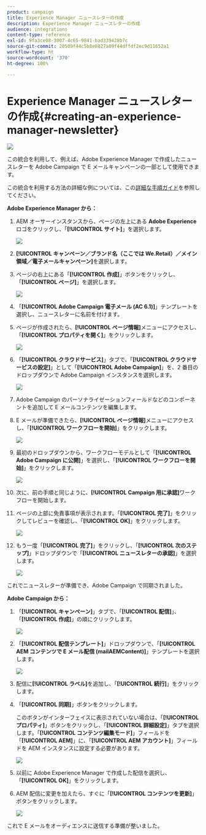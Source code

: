 ```yaml
---
product: campaign
title: Experience Manager ニュースレターの作成
description: Experience Manager ニュースレターの作成
audience: integrations
content-type: reference
exl-id: 9fa3ce08-3007-4c65-9841-bad339428b7c
source-git-commit: 20509f44c5b8e0827a09f44dffdf2ec9d11652a1
workflow-type: ht
source-wordcount: '370'
ht-degree: 100%

---
```


# Experience Manager ニュースレターの作成{#creating-an-experience-manager-newsletter}

![](../../assets/common.svg)

この統合を利用して、例えば、Adobe Experience Manager で作成したニュースレターを Adobe Campaign で E メールキャンペーンの一部として使用できます。

この統合を利用する方法の詳細な例については、この[詳細な手順ガイド](https://helpx.adobe.com/jp/campaign/kb/acc-aem.html)を参照してください。

**Adobe Experience Manager から：**

1. AEM オーサーインスタンスから、ページの左上にある **Adobe Experience** ロゴをクリックし、「**[!UICONTROL サイト]**」を選択します。

   ![](assets/aem_uc_1.png)

1. **[!UICONTROL キャンペーン／ブランド名（ここでは We.Retail）／メイン領域／電子メールキャンペーン]**&#x200B;を選択します。
1. ページの右上にある「**[!UICONTROL 作成]**」ボタンをクリックし、「**[!UICONTROL ページ]**」を選択します。

   ![](assets/aem_uc_2.png)

1. 「**[!UICONTROL Adobe Campaign 電子メール (AC 6.1)]**」テンプレートを選択し、ニュースレターに名前を付けます。
1. ページが作成されたら、**[!UICONTROL ページ情報]**&#x200B;メニューにアクセスし、「**[!UICONTROL プロパティを開く]**」をクリックします。

   ![](assets/aem_uc_3.png)

1. 「**[!UICONTROL クラウドサービス]**」タブで、「**[!UICONTROL クラウドサービスの設定]**」として「**[!UICONTROL Adobe Campaign]**」を、2 番目のドロップダウンで Adobe Campaign インスタンスを選択します。

   ![](assets/aem_uc_4.png)

1. Adobe Campaign のパーソナライゼーションフィールドなどのコンポーネントを追加して E メールコンテンツを編集します。
1. E メールが準備できたら、**[!UICONTROL ページ情報]**&#x200B;メニューにアクセスし、「**[!UICONTROL ワークフローを開始]**」をクリックします。

   ![](assets/aem_uc_5.png)

1. 最初のドロップダウンから、ワークフローモデルとして「**[!UICONTROL Adobe Campaign に公開]**」を選択し、「**[!UICONTROL ワークフローを開始]**」をクリックします。

   ![](assets/aem_uc_6.png)

1. 次に、前の手順と同じように、**[!UICONTROL Campaign 用に承認]**&#x200B;ワークフローを開始します。
1. ページの上部に免責事項が表示されます。「**[!UICONTROL 完了]**」をクリックしてレビューを確認し、「**[!UICONTROL OK]**」をクリックします。

   ![](assets/aem_uc_7.png)

1. もう一度「**[!UICONTROL 完了]**」をクリックし、「**[!UICONTROL 次のステップ]**」ドロップダウンで「**[!UICONTROL ニュースレターの承認]**」を選択します。

   ![](assets/aem_uc_8.png)

これでニュースレターが準備でき、Adobe Campaign で同期されました。

**Adobe Campaign から：**

1. 「**[!UICONTROL キャンペーン]**」タブで、「**[!UICONTROL 配信]**」、「**[!UICONTROL 作成]**」の順にクリックします。

   ![](assets/aem_uc_9.png)

1. 「**[!UICONTROL 配信テンプレート]**」ドロップダウンで、「**[!UICONTROL AEM コンテンツで E メール配信 (mailAEMContent)]**」テンプレートを選択します。

   ![](assets/aem_uc_10.png)

1. 配信に&#x200B;**[!UICONTROL ラベル]**&#x200B;を追加し、「**[!UICONTROL 続行]**」をクリックします。
1. 「**[!UICONTROL 同期]**」ボタンをクリックします。

   このボタンがインターフェイスに表示されていない場合は、「**[!UICONTROL プロパティ]**」ボタンをクリックし、「**[!UICONTROL 詳細設定]**」タブを選択します。「**[!UICONTROL コンテンツ編集モード]**」フィールドを「**[!UICONTROL AEM]**」に、「**[!UICONTROL AEM アカウント]**」フィールドを AEM インスタンスに設定する必要があります。

   ![](assets/aem_uc_11.png)

1. 以前に Adobe Experience Manager で作成した配信を選択し、「**[!UICONTROL OK]**」をクリックします。
1. AEM 配信に変更を加えたら、すぐに「**[!UICONTROL コンテンツを更新]**」ボタンをクリックします。

   ![](assets/aem_uc_12.png)

これで E メールをオーディエンスに送信する準備が整いました。
